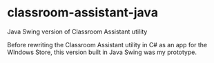 # classroom-assistant-java
Java Swing version of Classroom Assistant utility

Before rewriting the Classroom Assistant utility in C# as an app for the WIndows Store, this version built in Java Swing was my prototype.
